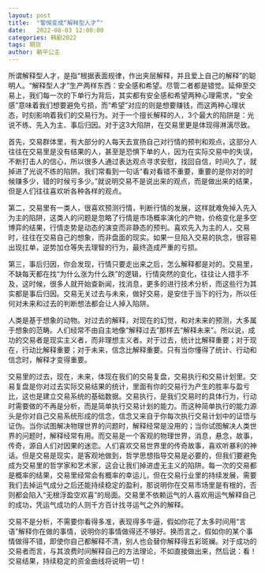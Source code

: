 ```yaml
---
layout: post
title:  "警惕变成“解释型人才”"
date:   2022-08-03 12:00:00
categories: 韩剧2022
tags: 期货
author: 躺平公主
---
```

所谓解释型人才，是指“根据表面规律，作出夹层解释，并且爱上自己的解释”的聪明人。“解释型人才”生产两样东西：安全感和希望。尽管二者都是错觉。延伸至交易上，我们每一次的下单行为背后，其实都有安全感和希望两种心理需求，“安全感”意味着我们想要避免亏损，而“希望”对应的则是想要赚钱，而这两种心理状态，时刻影响着我们的交易行为。对于一个擅长解释的人，3个最大的陷阱是：光说不练、先入为主、事后归因。对于这3大陷阱，在交易里更是体现得淋漓尽致。

首先，交易群体里，有大部分的人每天去宣扬自己对行情的预判和观点，这部分人往往在交易里是没有结果的人，甚至是恐惧下单的人，因为在实际交易中的失误，不断打击人的信心，所以很多人通过表达观点寻求安慰，找回自信，时间久了，就掉进了光说不练的陷阱。我们常看到一句话“看对看错不重要，重要的是你对的时候赚多少，错的时候亏多少。”就说明交易不是说出来的观点，而是做出来的结果，但是人们往往喜欢听各种各样的观点。

第二，交易里有一类人，很喜欢预测行情，判断行情的发展，这样就难免掉入先入为主的陷阱，这类人的问题是忽略了行情是市场概率演化的产物，价格变化是多空博弈的结果，行情走势是动态的演变而非静态的预判。喜欢先入为主的人，交易时，往往在交易自己的想象，而非盘面的现实。如果一旦陷入交易的执念，很容易出现扛单，逆势加仓等失去理智的行为，最终造成严重的亏损。

第三，事后归因，你会发现，行情只要走出来之后，怎么解释都是对的。交易里，不缺每天都在找“为什么涨为什么跌”的逻辑，行情突然的变化，往往让人措手不及，这时候，很多人就开始查新闻，找消息，更多的进行技术分析，而这些行为其实都是事后归因。交易无关过去与未来，做好交易，是安住于当下的行为，所以任何对未来和过去的判断想法都会让人掉入陷阱。

人类是基于想象的动物。对过去的解释，对现在的幻觉，和对未来的预测，大多属于想象的范畴。人们经常不由自主地像“解释过去”那样去“解释未来”。所以说，成功的交易者是现实主义者，而非理想主义者。对于过去，统计比解释重要；对于现在，行动比解释重要；对于未来，信念比解释重要。只有当你懂得了统计、行动和信念时，解释才变得重要。

交易里的过去，现在，未来，体现在我们的交易复盘，交易执行和交易计划里。交易复盘是你对过去实际交易结果的统计，里面有你的交易行为产生的胜率与盈亏比，这也是建立交易系统的基础数据。交易执行，是我们交易时的具体行为，行动时需要做的不再是分析，而是简单执行交易计划的能力。而这种简单执行的能力源头是你对自己交易系统形成的信念，信念又来自于你每次执行交易计划中的证悟与证伪。当你试图解决物理世界的问题时，解释经常是没用的；当你试图解决人类世界的问题时，解释经常有用。而交易是一个客观的物理世界，消息，悬念，故事，传奇，源自人们对因果的迷恋。人们喜欢交易世界里的传奇故事，喜欢听暴利的神话。但是交易是现实，是客观地做到，哲学思想指导交易是必要的，但我们要避免成为交易里的哲学家和艺术家，这会让我们掉进虚无主义的陷阱。每一次的交易都是概率的结果，交易里经常会有概率的幸运儿，但在交易行业里的持续发展，需要我们去掉运气成分之后还能持续稳定的盈利，那说明你在交易市场里是有根的，否则都会陷入“无根浮盈空欢喜”的局面。交易里不依赖运气的人喜欢用运气解释自己的成功，凭运气成功的人则千方百计找寻运气之外的解释。

交易不是分析，不需要你看得多准，表现得多牛逼，假如你花了太多时间用“言语”解释你在做的事情，说明你的事情做得还不够好。换而言之，假如你的某个事情做得不错，即使你自己都解释不清，别人也会替你解释得五彩斑斓。对于成功的交易者而言，与其浪费时间解释自己的方法理论，不如直接做出来，然后说：看！交易结果，持续稳定的资金曲线将说明一切！

